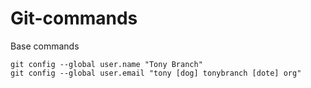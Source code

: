 # Git-commands
Base commands

```
git config --global user.name "Tony Branch"
git config --global user.email "tony [dog] tonybranch [dote] org"
```
